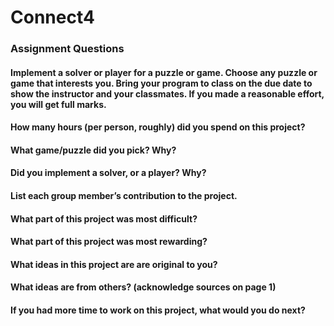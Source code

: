 # Connect4

### Assignment Questions
#### Implement a solver or player for a puzzle or game. Choose any puzzle or game that interests you. Bring your program to class on the due date to show the instructor and your classmates. If you made a reasonable effort, you will get full marks.

#### How many hours (per person, roughly) did you spend on this project?
#### What game/puzzle did you pick? Why?
#### Did you implement a solver, or a player? Why?
#### List each group member’s contribution to the project.
#### What part of this project was most difficult?
#### What part of this project was most rewarding?
#### What ideas in this project are are original to you?
#### What ideas are from others? (acknowledge sources on page 1)
#### If you had more time to work on this project, what would you do next?
